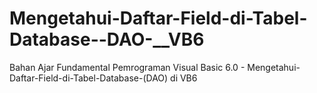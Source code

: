 # Mengetahui-Daftar-Field-di-Tabel-Database--DAO-__VB6
Bahan Ajar Fundamental Pemrograman Visual Basic 6.0 - Mengetahui-Daftar-Field-di-Tabel-Database-(DAO) di VB6
